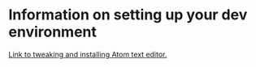 # Information on setting up your dev environment 

[Link to tweaking and installing Atom text editor. ](https://montana-media-arts.github.io/mart341-webDev/modules/week-2/texteditor/)
